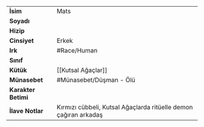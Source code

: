 |  |  |
|---|---|
| **İsim** | Mats|
| **Soyadı** | |
| **Hizip** | |
| **Cinsiyet** | Erkek|
| **Irk** | #Race/Human|
| **Sınıf** | |
| **Kütük** | [[Kutsal Ağaçlar]]|
| **Münasebet** | #Münasebet/Düşman - Ölü|
| **Karakter Betimi** | |
| **İlave Notlar** | Kırmızı cübbeli, Kutsal Ağaçlarda ritüelle demon çağıran arkadaş|
